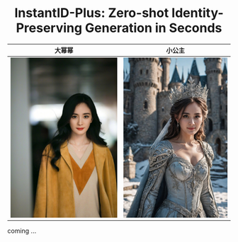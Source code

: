 <div align="center">
<h1>InstantID-Plus: Zero-shot Identity-Preserving Generation in Seconds</h1>
</div>


大幂幂 | 小公主
:-------------------------:|:-------------------------:
<img src="./data/yangmi.jpg" width = "425" /> | <img src="./data/res_yangmi.jpg" width = "414" /> 

coming ...
